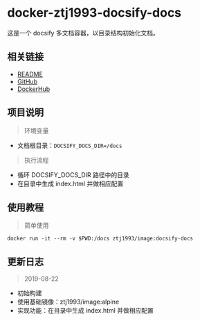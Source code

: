 # docker-ztj1993-docsify-docs

这是一个 docsify 多文档容器，以目录结构初始化文档。

## 相关链接
- [README](https://github.com/ztj1993/dockerfiles/blob/master/docsify-docs/README.md)
- [GitHub](https://github.com/ztj1993/dockerfiles/tree/master/docsify-docs)
- [DockerHub](https://hub.docker.com/r/ztj1993/image)

## 项目说明

> 环境变量

- 文档根目录：`DOCSIFY_DOCS_DIR=/docs`

> 执行流程

- 循环 DOCSIFY_DOCS_DIR 路径中的目录
- 在目录中生成 index.html 并做相应配置

## 使用教程

> 简单使用

```
docker run -it --rm -v $PWD:/docs ztj1993/image:docsify-docs
```

## 更新日志

> 2019-08-22

- 初始构建
- 使用基础镜像：ztj1993/image:alpine
- 实现功能：在目录中生成 index.html 并做相应配置
